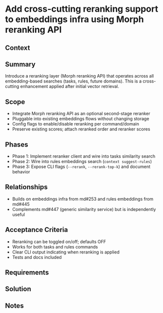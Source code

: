 # Add cross-cutting reranking support to embeddings infra using Morph reranking API

## Context

## Summary
Introduce a reranking layer (Morph reranking API) that operates across all embedding-based searches (tasks, rules, future domains). This is a cross-cutting enhancement applied after initial vector retrieval.

## Scope
- Integrate Morph reranking API as an optional second-stage reranker
- Pluggable into existing embeddings flows without changing storage
- Config flags to enable/disable reranking per command/domain
- Preserve existing scores; attach reranked order and reranker scores

## Phases
- Phase 1: Implement reranker client and wire into tasks similarity search
- Phase 2: Wire into rules embeddings search (`context suggest-rules`)
- Phase 3: Expose CLI flags (`--rerank`, `--rerank-top-k`) and document behavior

## Relationships
- Builds on embeddings infra from md#253 and rules embeddings from md#445
- Complements md#447 (generic similarity service) but is independently useful

## Acceptance Criteria
- Reranking can be toggled on/off; defaults OFF
- Works for both tasks and rules commands
- Clear CLI output indicating when reranking is applied
- Tests and docs included

## Requirements

## Solution

## Notes
